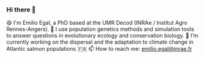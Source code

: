 ### Hi there 👋

😄 I'm Emilio Egal, a PhD based at the UMR Decod (INRAe / Institut Agro Rennes-Angers). 
📔 I use population genetics methods and simulation tools to answer questions in evolutionary ecology and conservation biology.
🔭 I’m currently working on the dispersal and the adaptation to climate change in Atlantic salmon populations 🇫🇷
📫 How to reach me: emilio.egal@inrae.fr
